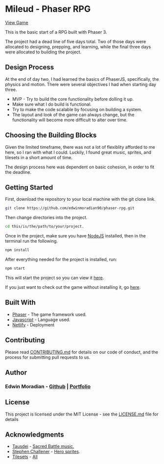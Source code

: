 # Mileud - Phaser RPG

[View Game]()

This is the basic start of a RPG built with Phaser 3.

The project had a dead line of five days total. Two of those days were allocated to designing, prepping, and learning, while the final three days were allocated to building the project.

## Design Process

At the end of day two, I had learned the basics of PhaserJS, specifically, the physics and motion. There were several objectives I had when starting day three. 

- MVP - Try to build the core functionality before dolling it up.
- Make sure what I do build is functional.
- Try to make the code scalable by focusing on building a system.
- The layout and look of the game can always change, but the functionality will become more difficult to alter over time. 

## Choosing the Building Blocks

Given the limited timeframe, there was not a lot of flexiblity afforded to me here, so I ran with what I could. Luckily, I found great music, sprites, and tilesets in a short amount of time. 

The design process here was dependent on basic cohesion, in order to fit the deadline.

## Getting Started

First, download the repository to your local machine with the git clone link. 

```bash
git clone https://github.com/edwinmoradian90/phaser-rpg.git
```

Then change directories into the project.

```bash
cd this/is/the/path/to/your/project.
```

Once in the project, make sure you have [NodeJS](https://nodejs.org/en/) installed, then in the terminal run the following.

```bash
npm install
```

After everything needed for the project is installed, run:

```bash
npm start
```

This will start the project so you can view it [here](https://localhost:8000).

If you just want to check out the game without installing it, go [here]().

## Built With

* [Phaser](https://phaser.io/) - The game framework used.
* [Javascript](https://www.javascript.com/) - Language used.
* [Netlify](https://www.netlify.com/) - Deployment

## Contributing

Please read [CONTRIBUTING.md](https://gist.github.com/PurpleBooth/b24679402957c63ec426) for details on our code of conduct, and the process for submitting pull requests to us.

## Author

### Edwin Moradian - [Github](https://github.com/edwinmoradian90) | [Portfolio](https://edwin-moradian.firebaseapp.com)

## License

This project is licensed under the MIT License - see the [LICENSE.md](LICENSE.md) file for details

## Acknowledgments

* [Tausdei](https://opengameart.org/users/tausdei) - [Sacred Battle music.](https://opengameart.org/content/sacred-battle)
* [Stephen Challener](https://opengameart.org/users/redshrike) - [Hero sprites](https://opengameart.org/content/four-characters-my-lpc-entries).
* [Tilesets](https://file.io/Z8XcuB) - [All](https://opengameart.org/content/lpc-tile-atlas)
